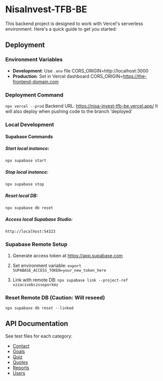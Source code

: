 # NisaInvest-TFB-BE

This backend project is designed to work with Vercel's serverless environment. Here's a quick guide to get you started:

## Deployment

### Environment Variables
- **Development**: Use `.env` file
CORS_ORIGIN=http://localhost:3000
- **Production**: Set in Vercel dashboard
CORS_ORIGIN=https://the-frontend-domain.com

### Deployment Command
```npx vercel --prod```
Backend URL: https://nisa-invest-tfb-be.vercel.app/
It will also deploy when pushing code to the branch 'deployed'

### Local Development
#### Supabase Commands
##### Start local instance:
```npx supabase start```
##### Stop local instance:
```npx supabase stop```
##### Reset local DB:
```npx supabase db reset```
##### Access local Supabase Studio:
```http://localhost:54323```

### Supabase Remote Setup

1) Generate access token at https://app.supabase.com
2) Set environment variable:
```export SUPABASE_ACCESS_TOKEN=your_new_token_here```

3) Link with remote DB:
```npx supabase link --project-ref xzzacivebczssoporkmz```

### Reset Remote DB (Caution: Will reseed)
```npx supabase db reset --linked```

## API Documentation
See test files for each category:
* [Contact](./tests/contact_nisa.http)
* [Goals](./tests/goals.http)
* [Quiz](./tests/quiz.http)
* [Quotes](./tests/quotes.http)
* [Reports](./tests/reports.http)
* [Users](./tests/users.http)